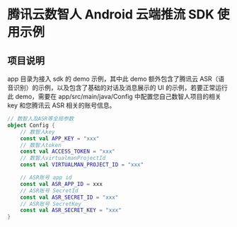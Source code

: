 # 腾讯云数智人 Android 云端推流 SDK 使用示例

## 项目说明

app 目录为接入 sdk 的 demo 示例，其中此 demo 额外包含了腾讯云 ASR（语音识别）的示例，以及包含了基础的对话及消息展示的 UI 的示例，若要正常运行此 demo，需要在 app/src/main/java/Config 中配置您自己数智人项目的相关 key 和您腾讯云 ASR 相关的账号信息。

```Kotlin
// 数智人及ASR等全局参数
object Config {
    // 数智人key
    const val APP_KEY = "xxx"
    // 数智人token
    const val ACCESS_TOKEN = "xxx"
    // 数智人virtualmanProjectId
    const val VIRTUALMAN_PROJECT_ID = "xxx"

    // ASR账号 app id
    const val ASR_APP_ID = xxx
    // ASR账号 SecretId
    const val ASR_SECRET_ID = "xxx"
    // ASR账号 SecretKey
    const val ASR_SECRET_KEY = "xxx"
}
```
